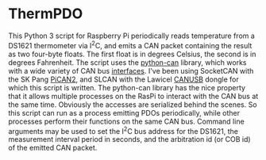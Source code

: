 # ThermPDO
This Python 3 script for Raspberry Pi periodically reads temperature from a DS1621 thermometer via I<sup>2</sup>C, and emits a CAN packet containing the result as two four-byte floats.  The first float is in degrees Celsius, the second is in degrees Fahrenheit.  The script uses the [python-can](https://pypi.org/project/python-can/) library, which works with a wide variety of CAN bus [interfaces](https://python-can.readthedocs.io/en/stable/interfaces.html).  I've been using SocketCAN with the SK Pang [PiCAN2](http://skpang.co.uk/catalog/pican2-canbus-board-for-raspberry-pi-2-p-1475.html), and SLCAN with the Lawicel [CANUSB](http://www.can232.com/?m=201710) dongle for which this script is written.  The python-can library has the nice property that it allows multiple processes on the RasPi to interact with the CAN bus at the same time. Obviously the accesses are serialized behind the scenes.  So this script can run as a process emitting PDOs periodically, while other processes perform their functions on the same CAN bus.  Command line arguments may be used to set the I<sup>2</sup>C bus address for the DS1621, the measurement interval period in seconds, and the arbitration id (or COB id) of the emitted CAN packet.

